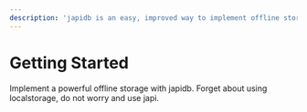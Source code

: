 ```yaml
---
description: 'japidb is an easy, improved way to implement offline storage at your web app.'
---
```


# Getting Started

Implement a powerful offline storage with japidb. Forget about using localstorage, do not worry and use japi.



